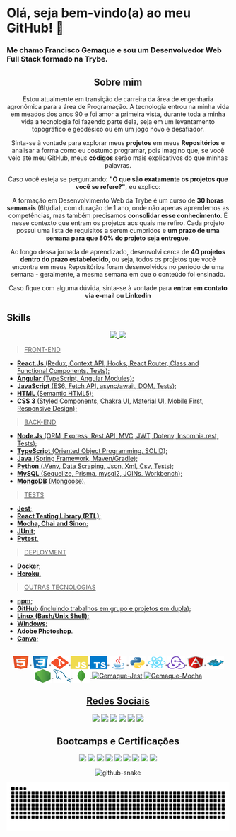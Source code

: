 # Olá, seja bem-vindo(a) ao meu GitHub! :wave:
### Me chamo **Francisco Gemaque** e sou um **Desenvolvedor Web Full Stack** formado na Trybe.

<div align="center">
<h2 align="center">Sobre mim</h2>
  
Estou atualmente em transição de carreira da área de engenharia agronômica para a área de Programação. A tecnologia entrou na minha vida em meados dos anos 90 e foi amor a primeira vista, durante toda a minha vida a tecnologia foi fazendo parte dela, seja em um levantamento topográfico e geodésico ou em um jogo novo e desafiador.

Sinta-se à vontade para explorar meus **projetos** em meus **Repositórios** e analisar a forma como eu costumo programar, pois imagino que, se você veio até meu GitHub, meus **códigos** serão mais explicativos do que minhas palavras. 

Caso você esteja se perguntando: **"O que são exatamente os projetos que você se refere?"**, eu explico:

A formação em Desenvolvimento Web da Trybe é um curso de **30 horas semanais** (6h/dia), com duração de 1 ano, onde não apenas aprendemos as competências, mas também precisamos **consolidar esse conhecimento**. É nesse contexto que entram os projetos aos quais me refiro. Cada projeto possui uma lista de requisitos a serem cumpridos e **um prazo de uma semana para que 80% do projeto seja entregue**. 

Ao longo dessa jornada de aprendizado, desenvolvi cerca de **40 projetos dentro do prazo estabelecido**, ou seja, todos os projetos que você encontra em meus Repositórios foram desenvolvidos no período de uma semana - geralmente, a mesma semana em que o conteúdo foi ensinado.

Caso fique com alguma dúvida, sinta-se à vontade para **entrar em contato via e-mail ou Linkedin**

</div>

## Skills

<div align="center">
<a href="https://github.com/gemaquejr">
<img height="165em" src="https://github-readme-stats.vercel.app/api?username=gemaquejr&show_icons=true&theme=gruvbox&include_all_commits=true&count_private=true"/>
<img height="165em" src="https://github-readme-stats.vercel.app/api/top-langs/?username=gemaquejr&layout=compact&langs_count=16&theme=gruvbox"/>
</div>

> FRONT-END
- **React.Js** (Redux, Context API, Hooks, React Router, Class and Functional Components, Tests);
- **Angular** (TypeScript, Angular Modules);
- **JavaScript** (ES6, Fetch API, async/await, DOM, Tests);
- **HTML** (Semantic HTML5);
- **CSS 3** (Styled Components, Chakra UI, Material UI, Mobile First, Responsive Design);


> BACK-END
- **Node.Js** (ORM, Express, Rest API, MVC, JWT, Dotenv, Insomnia.rest, Tests);
- **TypeScript** (Oriented Object Programming, SOLID);
- **Java** (Spring Framework, Maven/Gradle);
- **Python** (.Venv, Data Scraping, Json, Xml, Csv, Tests);
- **MySQL** (Sequelize, Prisma, mysql2, JOINs, Workbench);
- **MongoDB** (Mongoose).


> TESTS
- **Jest**;
- **React Testing Library (RTL)**;
- **Mocha, Chai and Sinon**;
- **JUnit**;
- **Pytest**.


> DEPLOYMENT
- **Docker**;
- **Heroku**.


> OUTRAS TECNOLOGIAS 
- **npm**;
- **GitHub** (incluindo trabalhos em grupo e projetos em dupla);
- **Linux (Bash/Unix Shell)**;
- **Windows**;
- **Adobe Photoshop**.
- **Canva**;

<div style="display: inline_block" align="center"><br>
<img align="center" alt="Gemaque-HTML" height="30" width="40" src="https://raw.githubusercontent.com/devicons/devicon/master/icons/html5/html5-original.svg">
<img align="center" alt="Gemaque-CSS" height="30" width="40" src="https://raw.githubusercontent.com/devicons/devicon/master/icons/css3/css3-original.svg">
<img align="center" alt="Gemaque-Git" height="30" width="40" src="https://raw.githubusercontent.com/devicons/devicon/master/icons/git/git-original.svg">
<img align="center" alt="Gemaque-Js" height="30" width="40" src="https://raw.githubusercontent.com/devicons/devicon/master/icons/javascript/javascript-plain.svg">
<img align="center" alt="Gemaque-Ts" height="30" width="40" src="https://raw.githubusercontent.com/devicons/devicon/master/icons/typescript/typescript-plain.svg">
<img align="center" alt="Gemaque-Java" height="30" width="40" src="https://raw.githubusercontent.com/devicons/devicon/master/icons/java/java-original.svg">
<img align="center" alt="Gemaque-Python" height="30" width="40" src="https://raw.githubusercontent.com/devicons/devicon/master/icons/python/python-original.svg">
<img align="center" alt="Gemaque-React" height="30" width="40" src="https://raw.githubusercontent.com/devicons/devicon/master/icons/react/react-original.svg">
<img align="center" alt="Gemaque-Redux" height="30" width="40" src="https://raw.githubusercontent.com/devicons/devicon/master/icons/redux/redux-original.svg">
<img align="center" alt="Gemaque-Angular" height="30" width="40" src="https://raw.githubusercontent.com/devicons/devicon/master/icons/angularjs/angularjs-original.svg">
<img align="center" alt="Gemaque-Docker" height="30" width="40" src="https://raw.githubusercontent.com/devicons/devicon/master/icons/docker/docker-original.svg">
<img align="center" alt="Gemaque-NodeJs" height="30" width="40" src="https://raw.githubusercontent.com/devicons/devicon/master/icons/nodejs/nodejs-original.svg">
<img align="center" alt="Gemaque-MYSQL" height="30" width="40" src="https://raw.githubusercontent.com/devicons/devicon/master/icons/mysql/mysql-original.svg">
<img align="center" alt="Gemaque-MongoDB" height="30" width="40" src="https://raw.githubusercontent.com/devicons/devicon/master/icons/mongodb/mongodb-original.svg">
<img align="center" alt="Gemaque-Jest" height="30" width="40" src="https://cdn.jsdelivr.net/gh/devicons/devicon/icons/jest/jest-plain.svg">
<img align="center" alt="Gemaque-Mocha" height="30" width="40" src="https://cdn.jsdelivr.net/gh/devicons/devicon/icons/mocha/mocha-plain.svg">
</div>

<h2 align="center">Redes Sociais</h2>

<div align="center">
<a href="https://linkedin.com/in/gemaquejr" target="_blank"><img src="https://img.shields.io/badge/-LinkedIn-%230077B5?style=for-the-badge&logo=instagram&logoColor=white" target="_blank"></a>
<a href="mailto:gemaquejr@hotmail.com"><img src="https://img.shields.io/badge/-Outlook-%23333?style=for-the-badge&logo=instagram&logoColor=white" target="_blank"></a>
<a href="https://portfolio-gemaquejr.netlify.app" target="_blank"><img src="https://img.shields.io/badge/-Portfólio-fe7d37?style=for-the-badge&logo=portfolio&logoColor=white" target="_blank"></a>
<a href="https://instagram.com/gemaquejr81" target="_blank"><img src="https://img.shields.io/badge/-Instagram-025E8C?style=for-the-badge&logo=instagram&logoColor=white" target="_blank"></a>
<a href="https://facebook.com/gemaque.junior.9/" target="_blank"><img src="https://img.shields.io/badge/-Facebook-4285F4?style=for-the-badge&logo=instagram&logoColor=white" target="_blank"></a>
<a href="https://beacons.ai/gemaquejr" target="_blank"><img src="https://img.shields.io/badge/-Beacons-2F4F4F?style=for-the-badge&logo=beacons&logoColor=white" target="_blank"></a>

<h2 align="center">Bootcamps e Certificações</h2>

[<img src="https://i.vimeocdn.com/video/1601633424-47922400748457936cb2b276d0c36c4682f131441c3cbb808e9fa91730160712-d_640?f=webp" height="50"/></a>](https://www.credential.net/27c6913c-88df-43e3-90e6-a798d2a92630#gs.4ly6vx)
[<img src="https://hermes.dio.me/tracks/648ef080-6c4b-4e54-bf72-34f62030f350.png" height="50"/></a>](https://web.dio.me/track/coding-future-vivo-python-ai-backend-developer)
[<img src="https://hermes.dio.me/tracks/afebe5ed-2b18-438a-95b0-2c971e9aeff9.png" height="50"/></a>](https://web.dio.me/track/santander-bootcamp-2023-fullstack-java-angular)
[<img src="https://hermes.dio.me/tracks/a039b34c-7aa8-4a3d-b765-07c8c837f67a.png" height="50"/></a>](https://web.dio.me/track/santander-2024-backend-com-java)
[<img src="https://hermes.dio.me/tracks/eac28003-aab4-4427-9e80-d750b44894c7.png" height="50"/></a>](https://web.dio.me/track/descubra-nuvem-aws-nexa-resources)
[<img src="https://hermes.dio.me/tracks/077c7636-313d-4f1a-ba1c-c3aac542e86b.png" height="50"/></a>](https://web.dio.me/track/descubra-nuvem-aws-localizalabs-meu-futuro-e-tech)
[<img src="https://hermes.dio.me/tracks/4d998d5c-36c1-497b-8da0-8db465c820eb.png" height="50"/></a>](https://web.dio.me/track/microsoft-azure-ai-fundamentals)
[<img src="https://assets.dio.me/8O4Ov__246yP1m1GMFj94m2LxxG3lPwaLMlIdRMDzdE/f:webp/h:120/q:80/L3RyYWNrcy8yNjExMzViOS02N2M5LTQ0MjktYWQyZC00MThjMTFmMWMzNGYucG5n" height="50"/></a>](https://web.dio.me/track/engenharia-prompts-aws)
[<img src="https://assets.dio.me/x84deVbyyXPy2Qv6Ug4uuQnB0tRIBOyfiPJQe9jKNrc/f:webp/h:120/q:80/L3RyYWNrcy84MDUyZGIxYi1mNDM0LTQ5ODAtOGJiYi05ZjdkYWE3MjViOGQucG5n" height="50"/></a>](https://web.dio.me/track/coding-future-front-end-do-zero)

<picture>
  <source media="(prefers-color-scheme: dark)" srcset="github-snake-dark.svg" />
  <source media="(prefers-color-scheme: light)" srcset="github-snake.svg" />
  <img alt="github-snake" src="github-snake.svg" />
</picture>

![Snake animation](https://github.com/gemaquejr/gemaquejr/blob/output/github-contribution-grid-snake.svg)

</div>
